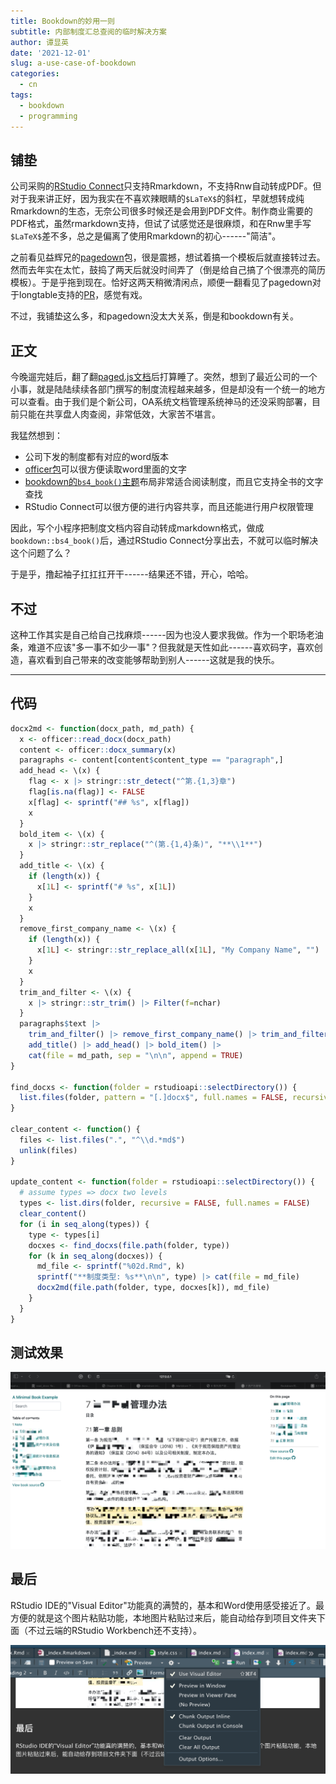 ```yaml
---
title: Bookdown的妙用一则
subtitle: 内部制度汇总查阅的临时解决方案
author: 谭显英
date: '2021-12-01'
slug: a-use-case-of-bookdown
categories:
  - cn
tags:
  - bookdown
  - programming
---
```


## 铺垫

公司采购的[RStudio Connect](https://www.rstudio.com/products/connect/)只支持Rmarkdown，不支持Rnw自动转成PDF。但对于我来讲正好，因为我实在不喜欢辣眼睛的`$LaTeX$`的斜杠，早就想转成纯Rmarkdown的生态，无奈公司很多时候还是会用到PDF文件。制作商业需要的PDF格式，虽然rmarkdown支持，但试了试感觉还是很麻烦，和在Rnw里手写`$LaTeX$`差不多，总之是偏离了使用Rmarkdown的初心------"简洁"。

之前看见益辉兄的[pagedown](http://github.com/rstudio/pagedown)包，很是震撼，想试着搞一个模板后就直接转过去。然而去年实在太忙，鼓捣了两天后就没时间弄了（倒是给自己搞了个很漂亮的简历模板）。于是乎拖到现在。恰好这两天稍微清闲点，顺便一翻看见了pagedown对于longtable支持的[PR](https://github.com/rstudio/pagedown/pull/250)，感觉有戏。

不过，我铺垫这么多，和pagedown没太大关系，倒是和bookdown有关。

## 正文

今晚遛完娃后，翻了翻[paged.js文档](https://www.pagedjs.org/documentation/)后打算睡了。突然，想到了最近公司的一个小事，就是陆陆续续各部门撰写的制度流程越来越多，但是却没有一个统一的地方可以查看。由于我们是个新公司，OA系统文档管理系统神马的还没采购部署，目前只能在共享盘人肉查阅，非常低效，大家苦不堪言。

我猛然想到：

-   公司下发的制度都有对应的word版本
-   [officer包](https://davidgohel.github.io/officer/)可以很方便读取word里面的文字
-   [bookdown的`bs4_book()`主题](https://bookdown.org/yihui/bookdown/html.html#bs4-book)布局非常适合阅读制度，而且它支持全书的文字查找
-   RStudio Connect可以很方便的进行内容共享，而且还能进行用户权限管理

因此，写个小程序把制度文档内容自动转成markdown格式，做成`bookdown::bs4_book()`后，通过RStudio Connect分享出去，不就可以临时解决这个问题了么？

于是乎，撸起袖子扛扛扛开干------结果还不错，开心，哈哈。

## 不过

这种工作其实是自己给自己找麻烦------因为也没人要求我做。作为一个职场老油条，难道不应该"多一事不如少一事"？但我就是天性如此------喜欢码字，喜欢创造，喜欢看到自己带来的改变能够帮助到别人------这就是我的快乐。

------------------------------------------------------------------------

## 代码

``` r
docx2md <- function(docx_path, md_path) {
  x <- officer::read_docx(docx_path)
  content <- officer::docx_summary(x)
  paragraphs <- content[content$content_type == "paragraph",]
  add_head <- \(x) {
    flag <- x |> stringr::str_detect("^第.{1,3}章")
    flag[is.na(flag)] <- FALSE
    x[flag] <- sprintf("## %s", x[flag])
    x
  }
  bold_item <- \(x) {
    x |> stringr::str_replace("^(第.{1,4}条)", "**\\1**")
  }
  add_title <- \(x) {
    if (length(x)) {
      x[1L] <- sprintf("# %s", x[1L])
    }
    x
  }
  remove_first_company_name <- \(x) {
    if (length(x)) {
      x[1L] <- stringr::str_replace_all(x[1L], "My Company Name", "")
    }
    x
  }
  trim_and_filter <- \(x) {
    x |> stringr::str_trim() |> Filter(f=nchar)
  }
  paragraphs$text |>
    trim_and_filter() |> remove_first_company_name() |> trim_and_filter() |>
    add_title() |> add_head() |> bold_item() |>
    cat(file = md_path, sep = "\n\n", append = TRUE)
}

find_docxs <- function(folder = rstudioapi::selectDirectory()) {
  list.files(folder, pattern = "[.]docx$", full.names = FALSE, recursive = TRUE)
}

clear_content <- function() {
  files <- list.files(".", "^\\d.*md$")
  unlink(files)
}

update_content <- function(folder = rstudioapi::selectDirectory()) {
  # assume types => docx two levels
  types <- list.dirs(folder, recursive = FALSE, full.names = FALSE)
  clear_content()
  for (i in seq_along(types)) {
    type <- types[i]
    docxes <- find_docxs(file.path(folder, type))
    for (k in seq_along(docxes)) {
      md_file <- sprintf("%02d.Rmd", k)
      sprintf("**制度类型: %s**\n\n", type) |> cat(file = md_file)
      docx2md(file.path(folder, type, docxes[k]), md_file)
    }
  }
}
```

## 测试效果

![](images/paste-2AE59A29.png)

## 最后

RStudio IDE的"Visual Editor"功能真的满赞的，基本和Word使用感受接近了。最方便的就是这个图片粘贴功能，本地图片粘贴过来后，能自动给存到项目文件夹下面（不过云端的RStudio Workbench还不支持）。

![](images/paste-AB48BB96.png)
